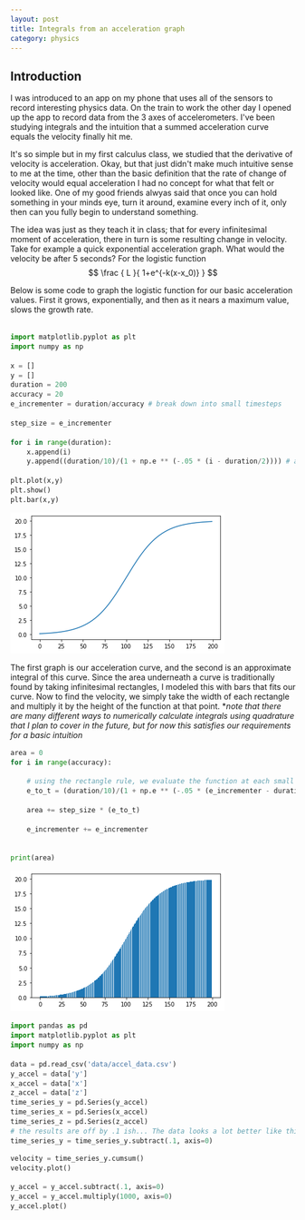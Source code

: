 ```yaml
---
layout: post
title: Integrals from an acceleration graph
category: physics
---
```

## Introduction
I was introduced to an app on my phone that uses all of the sensors to record interesting physics data. On the train to work the other day I opened up the app to record data from the 3 axes of accelerometers. I've been studying integrals and the intuition that a summed acceleration curve equals the velocity finally hit me.

It's so simple but in my first calculus class, we studied that the derivative of velocity is acceleration. Okay,  but that just didn't make much intuitive sense to me at the time, other than the basic definition that the rate of change of velocity would equal acceleration I had no concept for what that felt or looked like. One of my good friends alwyas said that once you can hold something in your minds eye, turn it around, examine every inch of it, only then can you fully begin to understand something.

The idea was just as they teach it in class; that for every infinitesimal moment of acceleration, there in turn is some resulting change in velocity. Take for example a quick exponential acceleration graph. What would the velocity be after 5 seconds? For the logistic function $$ \frac { L }{ 1+e^{-k(x-x_0)} } $$


Below is some code to graph the logistic function for our basic acceleration values. First it grows, exponentially, and then as it nears a maximum value, slows the growth rate.

```python

import matplotlib.pyplot as plt
import numpy as np

x = []
y = []
duration = 200
accuracy = 20
e_incrementer = duration/accuracy # break down into small timesteps

step_size = e_incrementer

for i in range(duration):
    x.append(i)
    y.append((duration/10)/(1 + np.e ** (-.05 * (i - duration/2)))) # a logistic curve. modelling slowing acceleration as max speed is reached.
    
plt.plot(x,y)
plt.show()
plt.bar(x,y)

```

![logistic curve](https://raw.githubusercontent.com/chrishorton/chrishorton.github.io/master/images/logistic_curve.png)

The first graph is our acceleration curve, and the second is an approximate integral of this curve. Since the area underneath a curve is traditionally found by taking infinitesimal rectangles, I modeled this with bars that fits our curve. Now to find the velocity, we simply take the width of each rectangle and multiply it by the height of the function at that point. **note that there are many different ways to numerically calculate integrals using quadrature that I plan to cover in the future, but for now this satisfies our requirements for a basic intuition*

```python
area = 0
for i in range(accuracy):

    # using the rectangle rule, we evaluate the function at each small step, multiply, and add to a running total
    e_to_t = (duration/10)/(1 + np.e ** (-.05 * (e_incrementer - duration/2)))
        
    area += step_size * (e_to_t)
    
    e_incrementer += e_incrementer


print(area)
```

![logistic curve](https://raw.githubusercontent.com/chrishorton/chrishorton.github.io/master/images/logistic_curve_rectangle_integral.png)

```python
import pandas as pd
import matplotlib.pyplot as plt
import numpy as np

data = pd.read_csv('data/accel_data.csv')
y_accel = data['y']
x_accel = data['x']
z_accel = data['z']
time_series_y = pd.Series(y_accel)
time_series_x = pd.Series(x_accel)
time_series_z = pd.Series(z_accel)
# the results are off by .1 ish... The data looks a lot better like this
time_series_y = time_series_y.subtract(.1, axis=0)
```

```python
velocity = time_series_y.cumsum()
velocity.plot()

y_accel = y_accel.subtract(.1, axis=0)
y_accel = y_accel.multiply(1000, axis=0)
y_accel.plot()
```
